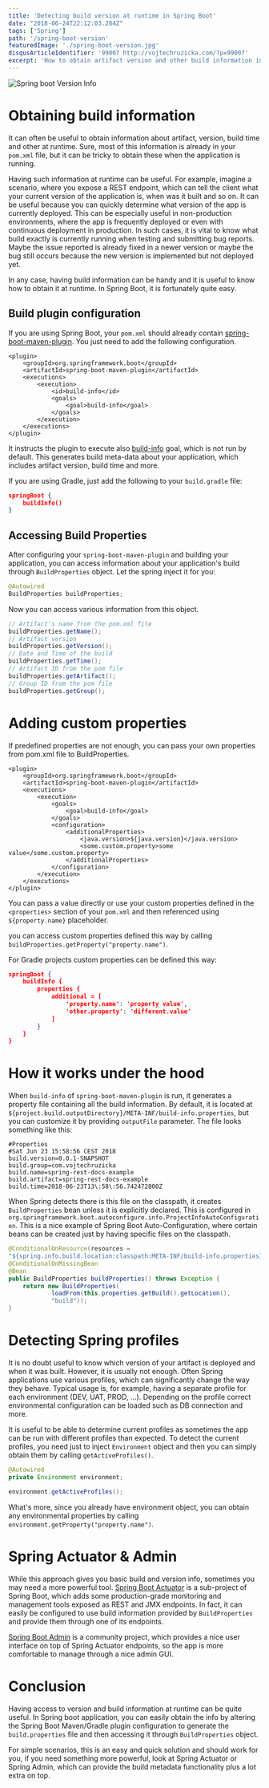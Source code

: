```yaml
---
title: 'Detecting build version at runtime in Spring Boot'
date: "2018-06-24T22:12:03.284Z"
tags: ['Spring']
path: '/spring-boot-version'
featuredImage: './spring-boot-version.jpg'
disqusArticleIdentifier: '99007 http://vojtechruzicka.com/?p=99007'
excerpt: 'How to obtain artifact version and other build information in a Spring Boot app at runtime?'
---
```


![Spring boot Version Info](./spring-boot-version.jpg)

# Obtaining build information
It can often be useful to obtain information about artifact, version, build time and other at runtime. Sure, most of this information is already in your `pom.xml` file, but it can be tricky to obtain these when the application is running.

Having such information at runtime can be useful. For example, imagine a scenario, where you expose a REST endpoint, which can tell the client what your current version of the application is, when was it built and so on. It can be useful because you can quickly determine what version of the app is currently deployed. This can be especially useful in non-production environments, where the app is frequently deployed or even with continuous deployment in production. In such cases, it is vital to know what build exactly is currently running when testing and submitting bug reports. Maybe the issue reported is already fixed in a newer version or maybe the bug still occurs because the new version is implemented but not deployed yet.

In any case, having build information can be handy and it is useful to know how to obtain it at runtime. In Spring Boot, it is fortunately quite easy.

## Build plugin configuration
If you are using Spring Boot, your `pom.xml` should already contain [spring-boot-maven-plugin](https://docs.spring.io/spring-boot/docs/2.0.3.RELEASE/maven-plugin/). You just need to add the following configuration.

```xml{4-11}
<plugin>
    <groupId>org.springframework.boot</groupId>
    <artifactId>spring-boot-maven-plugin</artifactId>
    <executions>
        <execution>
            <id>build-info</id>
            <goals>
                <goal>build-info</goal>
            </goals>
        </execution>
    </executions>
</plugin>
```

It instructs the plugin to execute also [build-info](https://docs.spring.io/spring-boot/docs/2.0.3.RELEASE/maven-plugin/build-info-mojo.html) goal, which is not run by default. This generates build meta-data about your application, which includes artifact version, build time and more. 

If you are using Gradle, just add the following to your `build.gradle` file:

```json
springBoot {
    buildInfo()
}
```

## Accessing Build Properties
After configuring your `spring-boot-maven-plugin` and building your application, you can access information about your application's build through `BuildProperties` object. Let the spring inject it for you:

```java
@Autowired
BuildProperties buildProperties;
```

Now you can access various information from this object.

```java
// Artifact's name from the pom.xml file
buildProperties.getName();
// Artifact version
buildProperties.getVersion();
// Date and Time of the build
buildProperties.getTime();
// Artifact ID from the pom file
buildProperties.getArtifact();
// Group ID from the pom file
buildProperties.getGroup();
```
# Adding custom properties
If predefined properties are not enough, you can pass your own properties from pom.xml file to BuildProperties.

```xml{9-14}
<plugin>
    <groupId>org.springframework.boot</groupId>
    <artifactId>spring-boot-maven-plugin</artifactId>
    <executions>
        <execution>
            <goals>
                <goal>build-info</goal>
            </goals>
            <configuration>
                <additionalProperties>
                    <java.version>${java.version}</java.version>
                    <some.custom.property>some value</some.custom.property>
                </additionalProperties>
            </configuration>
        </execution>
    </executions>
</plugin>
```

You can pass a value directly or use your custom properties defined in the `<properties>` section of your `pom.xml` and then referenced using `${property.name}` placeholder.

you can access custom properties defined this way by calling `buildProperties.getProperty("property.name")`.

For Gradle projects custom properties can be defined this way:

```json
springBoot {
    buildInfo {
        properties {
            additional = [
                'property.name': 'property value',
                'other.property': 'different.value'
            ]
        }
    }
}
```

# How it works under the hood
When `build-info` of `spring-boot-maven-plugin` is run, it generates a property file containing all the build information. By default, it is located at `${project.build.outputDirectory}/META-INF/build-info.properties`, but you can customize it by providing `outputFile` parameter. The file looks something like this:

```properties
#Properties
#Sat Jun 23 15:58:56 CEST 2018
build.version=0.0.1-SNAPSHOT
build.group=com.vojtechruzicka
build.name=spring-rest-docs-example
build.artifact=spring-rest-docs-example
build.time=2018-06-23T13\:58\:56.742472800Z
```

When Spring detects there is this file on the classpath, it creates `BuildProperties` bean unless it is explicitly declared. This is configured in `org.springframework.boot.autoconfigure.info.ProjectInfoAutoConfiguration`. This is a nice example of Spring Boot Auto-Configuration, where certain beans can be created just by having specific files on the classpath.

```java
@ConditionalOnResource(resources = 
"${spring.info.build.location:classpath:META-INF/build-info.properties}")
@ConditionalOnMissingBean
@Bean
public BuildProperties buildProperties() throws Exception {
    return new BuildProperties(
            loadFrom(this.properties.getBuild().getLocation(), 
            "build"));
}
```

# Detecting Spring profiles
It is no doubt useful to know which version of your artifact is deployed and when it was built. However, it is usually not enough. Often Spring applications use various profiles, which can significantly change the way they behave. Typical usage is, for example, having a separate profile for each environment (DEV, UAT, PROD, ...). Depending on the profile correct environmental configuration can be loaded such as DB connection and more.

It is useful to be able to determine current profiles as sometimes the app can be run with different profiles than expected. To detect the current profiles, you need just to inject `Environment` object and then you can simply obtain them by calling `getActiveProfiles()`.

```java
@Autowired
private Environment environment;

environment.getActiveProfiles();
```

What's more, since you already have environment object, you can obtain any environmental properties by calling `environment.getProperty("property.name")`.

# Spring Actuator & Admin
While this approach gives you basic build and version info, sometimes you may need a more powerful tool. [Spring Boot Actuator](https://docs.spring.io/spring-boot/docs/current/reference/htmlsingle/#production-ready) is a sub-project of Spring Boot, which adds some production-grade monitoring and management tools exposed as REST and JMX endpoints. In fact, it can easily be configured to use build information provided by `BuildProperties` and provide them through one of its endpoints. 

[Spring Boot Admin](https://github.com/codecentric/spring-boot-admin) is a community project, which provides a nice user interface on top of Spring Actuator endpoints, so the app is more comfortable to manage through a nice admin GUI.

# Conclusion
Having access to version and build information at runtime can be quite useful. In Spring boot application, you can easily obtain the info by altering the Spring Boot Maven/Gradle plugin configuration to generate the `build.properties` file and then accessing it through `BuildProperties` object.

For simple scenarios, this is an easy and quick solution and should work for you, if you need something more powerful, look at Spring Actuator or Spring Admin, which can provide the build metadata functionality plus a lot extra on top.